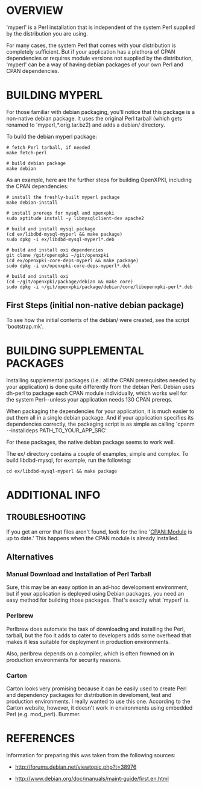 # OVERVIEW

'myperl' is a Perl installation that is independent of the system Perl
supplied by the distribution you are using.

For many cases, the system Perl that comes with your distribution is
completely sufficient. But if your application has a plethora of CPAN
dependencies or requires module versions not supplied by the distribution,
'myperl' can be a way of having debian packages of your own Perl and 
CPAN dependencies.

# BUILDING MYPERL

For those familiar with debian packaging, you'll notice  that this package
is a non-native debian package. It uses the original Perl tarball (which
gets renamed to 'myperl\_\*.orig.tar.bz2) and adds a debian/ directory.

To build the debian myperl package:

    # fetch Perl tarball, if needed
    make fetch-perl

    # build debian package
    make debian

As an example, here are the further steps for building OpenXPKI,
including the CPAN dependencies:

    # install the freshly-built myperl package
    make debian-install

    # install prereqs for mysql and openxpki
    sudo aptitude install -y libmysqlclient-dev apache2

    # build and install mysql package
    (cd ex/libdbd-mysql-myperl && make package)
    sudo dpkg -i ex/libdbd-mysql-myperl*.deb

    # build and install oxi dependencies
    git clone /git/openxpki ~/git/openxpki
    (cd ex/openxpki-core-deps-myperl && make package)
    sudo dpkg -i ex/openxpki-core-deps-myperl*.deb

    # build and install oxi
    (cd ~/git/openxpki/package/debian && make core)
    sudo dpkg -i ~/git/openxpki/package/debian/core/libopenxpki-perl*.deb




    
    


## First Steps (initial non-native debian package)

To see how the initial contents of the debian/ were created, see the script
'bootstrap.mk'.

# BUILDING SUPPLEMENTAL PACKAGES

Installing supplemental packages (i.e.: all the CPAN prerequisites needed
by your application) is done quite differently from the debian Perl. Debian
uses dh-perl to package each CPAN module individually, which works well for
the system Perl--unless your application needs 130 CPAN prereqs.

When packaging the dependencies for your application, it is much easier 
to put them all in a single debian package. And if your application
specifies its dependencies correctly, the packaging script is as simple
as calling 'cpanm --installdeps PATH\_TO\_YOUR\_APP\_SRC'.

For these packages, the native debian package seems to work well. 

The ex/ directory contains a couple of examples, simple and complex.
To build libdbd-mysql, for example, run the following:

    cd ex/libdbd-mysql-myperl && make package

# ADDITIONAL INFO

## TROUBLESHOOTING

If you get an error that files aren't found, look for the line '<CPAN::Module> is up to date.'
This happens when the CPAN module is already installed.

## Alternatives

### Manual Download and Installation of Perl Tarball

Sure, this may be an easy option in an ad-hoc development environment, but if 
your application is deployed using Debian packages, you need an easy method
for building those packages. That's exactly what 'myperl' is.

### Perlbrew

Perlbrew does automate the task of downloading and installing the Perl,
tarball, but the foo it adds to cater to developers adds some overhead
that makes it less suitable for deployment in production environments.

Also, perlbrew depends on a compiler, which is often frowned on in production
environments for security reasons.

### Carton

Carton looks very promising because it can be easily used to create Perl
and dependency packages for distribution in develoment, test and production
environments. I really wanted to use this one. According to the Carton
website, however, it doesn't work in environments using embedded Perl
(e.g. mod\_perl). Bummer.

# REFERENCES

Information for preparing this was taken from the following sources:

*    http://forums.debian.net/viewtopic.php?t=38976

*    http://www.debian.org/doc/manuals/maint-guide/first.en.html




